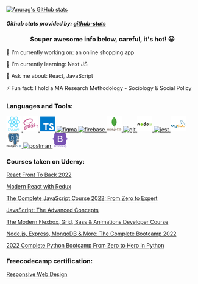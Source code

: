 [![Anurag's GitHub stats](https://github-readme-stats.vercel.app/api?username=JP-Soup&hide=contribs,stars&count_private=true&show_icons=true&theme=tokyonight)](https://github.com/anuraghazra/github-readme-stats)

<h5>Github stats provided by: <a href="https://github.com/anuraghazra/github-readme-stats" target="_blank" rel="noreferrer">github-stats</a></h5>

<h3 align="center">Souper awesome info below, careful, it's hot! 😀</h3>

<p align="left">🔭 I’m currently working on: an online shopping app </p>
<p align="left">🌱 I’m currently learning: Next JS </p>
<p align="left">💬 Ask me about: React, JavaScript </p>
<p align="left">⚡ Fun fact: I hold a MA Research Methodology - Sociology & Social Policy</p>

<h3 align="left">Languages and Tools:</h3>

 <p align="left">

<a href="https://reactjs.org/" target="_blank" rel="noreferrer"> <img src="https://raw.githubusercontent.com/devicons/devicon/master/icons/react/react-original-wordmark.svg" alt="react" width="40" height="40"/> </a> <a href="https://sass-lang.com" target="_blank" rel="noreferrer"> <img src="https://raw.githubusercontent.com/devicons/devicon/master/icons/sass/sass-original.svg" alt="sass" width="40" height="40"/> </a> <a href="https://www.typescriptlang.org/" target="_blank" rel="noreferrer"> <img src="https://raw.githubusercontent.com/devicons/devicon/master/icons/typescript/typescript-original.svg" alt="typescript" width="40" height="40"/> </a> <a href="https://www.figma.com/" target="_blank" rel="noreferrer"> <img src="https://www.vectorlogo.zone/logos/figma/figma-icon.svg" alt="figma" width="40" height="40"/> </a> <a href="https://firebase.google.com/" target="_blank" rel="noreferrer"> <img src="https://www.vectorlogo.zone/logos/firebase/firebase-icon.svg" alt="firebase" width="40" height="40"/> </a> <a href="https://www.mongodb.com/" target="_blank" rel="noreferrer"> <img src="https://raw.githubusercontent.com/devicons/devicon/master/icons/mongodb/mongodb-original-wordmark.svg" alt="mongodb" width="40" height="40"/> </a> <a href="https://git-scm.com/" target="_blank" rel="noreferrer"> <img src="https://www.vectorlogo.zone/logos/git-scm/git-scm-icon.svg" alt="git" width="40" height="40"/> </a> <a href="https://nodejs.org" target="_blank" rel="noreferrer"> <img src="https://raw.githubusercontent.com/devicons/devicon/master/icons/nodejs/nodejs-original-wordmark.svg" alt="nodejs" width="40" height="40"/> </a> <a href="https://jestjs.io" target="_blank" rel="noreferrer"> <img src="https://www.vectorlogo.zone/logos/jestjsio/jestjsio-icon.svg" alt="jest" width="40" height="40"/> </a> <a href="https://www.mysql.com/" target="_blank" rel="noreferrer"> <img src="https://raw.githubusercontent.com/devicons/devicon/master/icons/mysql/mysql-original-wordmark.svg" alt="mysql" width="40" height="40"/> </a> <a href="https://www.postgresql.org" target="_blank" rel="noreferrer"> <img src="https://raw.githubusercontent.com/devicons/devicon/master/icons/postgresql/postgresql-original-wordmark.svg" alt="postgresql" width="40" height="40"/> </a> <a href="https://postman.com" target="_blank" rel="noreferrer"> <img src="https://www.vectorlogo.zone/logos/getpostman/getpostman-icon.svg" alt="postman" width="40" height="40"/> </a> <a href="https://getbootstrap.com" target="_blank" rel="noreferrer"> <img src="https://raw.githubusercontent.com/devicons/devicon/master/icons/bootstrap/bootstrap-plain-wordmark.svg" alt="bootstrap" width="40" height="40"/> </a> </p>

<h3 align="left">Courses taken on Udemy:</h3>

<a href="https://www.udemy.com/course/react-front-to-back-2022" target="_blank" rel="noreferrer">React Front To Back 2022</a>

<a href="https://www.udemy.com/course/react-redux/" target="_blank" rel="noreferrer">Modern React with Redux</a>

<a href="https://www.udemy.com/course/the-complete-javascript-course/" target="_blank" rel="noreferrer">The Complete JavaScript Course 2022: From Zero to Expert</a>

<a href="https://www.udemy.com/course/advanced-javascript-concepts/" target="_blank" rel="noreferrer">JavaScript: The Advanced Concepts</a>

<a href="https://www.udemy.com/course/the-modern-flexbox-grid-sass-animations-developer-course/" target="_blank" rel="noreferrer">The Modern Flexbox, Grid, Sass & Animations Developer Course</a>

<a href="https://www.udemy.com/course/nodejs-express-mongodb-bootcamp" target="_blank" rel="noreferrer">Node.js, Express, MongoDB & More: The Complete Bootcamp 2022</a>

<a href="https://www.udemy.com/course/complete-python-bootcamp/" target="_blank" rel="noreferrer">2022 Complete Python Bootcamp From Zero to Hero in Python</a>

<h3 align="left">Freecodecamp certification:</h3>
<a href="https://www.freecodecamp.org/certification/-soup/responsive-web-design" target="_blank" rel="noreferrer">Responsive Web Design</a>



